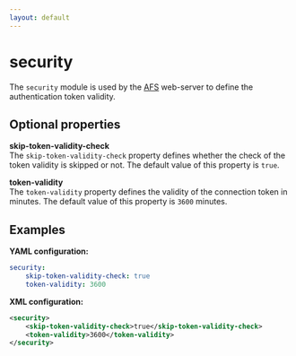 ```yaml
---
layout: default
---
```


# security
The `security` module is used by the [AFS]() web-server to define the authentication token validity.

## Optional properties

**skip-token-validity-check**  
The `skip-token-validity-check` property defines whether the check of the token validity is skipped or not. The default value of this property is `true`.

**token-validity**  
The `token-validity` property defines the validity of the connection token in minutes. The default value of this property is `3600` minutes.
 
## Examples

**YAML configuration:**
```yaml
security:
    skip-token-validity-check: true
    token-validity: 3600
```

**XML configuration:**
```xml
<security>
    <skip-token-validity-check>true</skip-token-validity-check>
    <token-validity>3600</token-validity>
</security>
```
